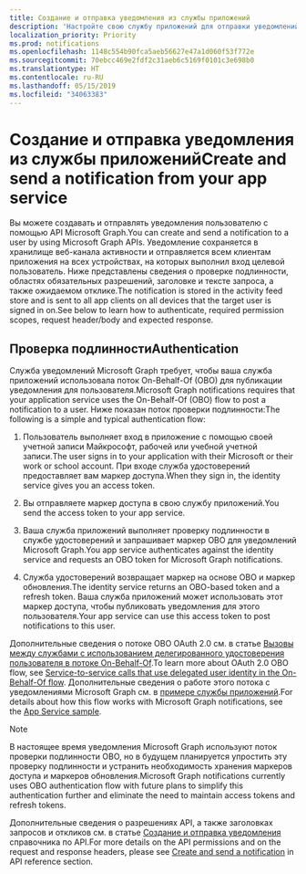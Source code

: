 ```yaml
---
title: Создание и отправка уведомления из службы приложений
description: 'Настройте свою службу приложений для отправки уведомлений, ориентированных на пользователя, в разные клиенты через Microsoft Graph. '
localization_priority: Priority
ms.prod: notifications
ms.openlocfilehash: 1148c554b90fca5aeb56627e47a1d060f53f772e
ms.sourcegitcommit: 70ebcc469e2fdf2c31aeb6c5169f0101c3e698b0
ms.translationtype: HT
ms.contentlocale: ru-RU
ms.lasthandoff: 05/15/2019
ms.locfileid: "34063383"
---
```

# <a name="create-and-send-a-notification-from-your-app-service"></a><span data-ttu-id="c4955-103">Создание и отправка уведомления из службы приложений</span><span class="sxs-lookup"><span data-stu-id="c4955-103">Create and send a notification from your app service</span></span>

<span data-ttu-id="c4955-104">Вы можете создавать и отправлять уведомления пользователю с помощью API Microsoft Graph.</span><span class="sxs-lookup"><span data-stu-id="c4955-104">You can create and send a notification to a user by using Microsoft Graph APIs.</span></span> <span data-ttu-id="c4955-105">Уведомление сохраняется в хранилище веб-канала активности и отправляется всем клиентам приложения на всех устройствах, на которых выполнил вход целевой пользователь. Ниже представлены сведения о проверке подлинности, областях обязательных разрешений, заголовке и тексте запроса, а также ожидаемом отклике.</span><span class="sxs-lookup"><span data-stu-id="c4955-105">The notification is stored in the activity feed store and is sent to all app clients on all devices that the target user is signed in on.See below to learn how to authenticate, required permission scopes, request header/body and expected response.</span></span>

## <a name="authentication"></a><span data-ttu-id="c4955-106">Проверка подлинности</span><span class="sxs-lookup"><span data-stu-id="c4955-106">Authentication</span></span>

<span data-ttu-id="c4955-107">Служба уведомлений Microsoft Graph требует, чтобы ваша служба приложений использовала поток On-Behalf-Of (OBO) для публикации уведомления для пользователя.</span><span class="sxs-lookup"><span data-stu-id="c4955-107">Microsoft Graph notifications requires that your application service uses the On-Behalf-Of (OBO) flow to post a notification to a user.</span></span> <span data-ttu-id="c4955-108">Ниже показан поток проверки подлинности:</span><span class="sxs-lookup"><span data-stu-id="c4955-108">The following is a simple and typical authentication flow:</span></span>

1.  <span data-ttu-id="c4955-109">Пользователь выполняет вход в приложение с помощью своей учетной записи Майкрософт, рабочей или учебной учетной записи.</span><span class="sxs-lookup"><span data-stu-id="c4955-109">The user signs in to your application with their Microsoft or their work or school account.</span></span> <span data-ttu-id="c4955-110">При входе служба удостоверений предоставляет вам маркер доступа.</span><span class="sxs-lookup"><span data-stu-id="c4955-110">When they sign in, the identity service gives you an access token.</span></span>

2.  <span data-ttu-id="c4955-111">Вы отправляете маркер доступа в свою службу приложений.</span><span class="sxs-lookup"><span data-stu-id="c4955-111">You send the access token to your app service.</span></span>

3.  <span data-ttu-id="c4955-112">Ваша служба приложений выполняет проверку подлинности в службе удостоверений и запрашивает маркер OBO для уведомлений Microsoft Graph.</span><span class="sxs-lookup"><span data-stu-id="c4955-112">You app service authenticates against the identity service and requests an OBO token for Microsoft Graph notifications.</span></span>

4.  <span data-ttu-id="c4955-113">Служба удостоверений возвращает маркер на основе OBO и маркер обновления.</span><span class="sxs-lookup"><span data-stu-id="c4955-113">The identity service returns an OBO-based token and a refresh token.</span></span> <span data-ttu-id="c4955-114">Ваша служба приложений может использовать этот маркер доступа, чтобы публиковать уведомления для этого пользователя.</span><span class="sxs-lookup"><span data-stu-id="c4955-114">Your app service can use this access token to post notifications to this user.</span></span>

<span data-ttu-id="c4955-115">Дополнительные сведения о потоке OBO OAuth 2.0 см. в статье [Вызовы между службами с использованием делегированного удостоверения пользователя в потоке On-Behalf-Of](https://docs.microsoft.com/ru-RU/azure/active-directory/develop/v1-oauth2-on-behalf-of-flow).</span><span class="sxs-lookup"><span data-stu-id="c4955-115">To learn more about OAuth 2.0 OBO flow, see [Service-to-service calls that use delegated user identity in the On-Behalf-Of flow](https://docs.microsoft.com/en-us/azure/active-directory/develop/v1-oauth2-on-behalf-of-flow).</span></span> <span data-ttu-id="c4955-116">Дополнительные сведения о работе этого потока с уведомлениями Microsoft Graph см. в [примере службы приложений](https://aka.ms/gnsample-appservice).</span><span class="sxs-lookup"><span data-stu-id="c4955-116">For details about how this flow works with Microsoft Graph notifications, see the [App Service sample](https://aka.ms/gnsample-appservice).</span></span>

> [!NOTE]
> <span data-ttu-id="c4955-117">В настоящее время уведомления Microsoft Graph используют поток проверки подлинности OBO, но в будущем планируется упростить эту проверку подлинности и устранить необходимость хранения маркеров доступа и маркеров обновления.</span><span class="sxs-lookup"><span data-stu-id="c4955-117">Microsoft Graph notifications currently uses OBO authentication flow with future plans to simplify this authentication further and eliminate the need to maintain access tokens and refresh tokens.</span></span>

<span data-ttu-id="c4955-118">Дополнительные сведения о разрешениях API, а также заголовках запросов и откликов см. в статье [Создание и отправка уведомления](/graph/api/notifications-post) справочника по API.</span><span class="sxs-lookup"><span data-stu-id="c4955-118">For more details on the API permissions and on the request and response headers, please see [Create and send a notification](/graph/api/notifications-post) in API reference section.</span></span> 
